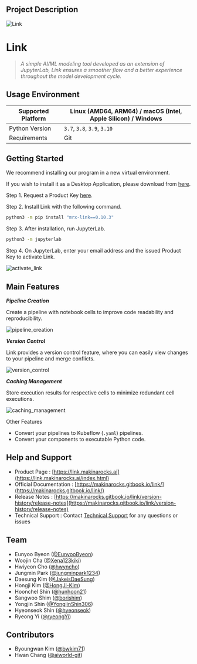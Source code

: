 ## Project Description

![Link](https://user-images.githubusercontent.com/18215796/186842421-4af16476-8c68-47e8-a941-c16d6bb1c43b.png)

# Link

> _A simple AI/ML modeling tool developed as an extension of JupyterLab, Link ensures a smoother flow and a better experience throughout the model development cycle._

## Usage Environment

| Supported Platform | Linux (AMD64, ARM64) / macOS (Intel, Apple Silicon) / Windows |
| ------------------ | ------------------------------------------------------------- |
| Python Version     | `3.7`, `3.8`, `3.9`, `3.10`                                   |
| Requirements       | Git                                                           |

## Getting Started

We recommend installing our program in a new virtual environment.

If you wish to install it as a Desktop Application, please download from [here](https://link.makinarocks.ai/download.html).

Step 1. Request a Product Key [here](https://link.makinarocks.ai/start.html).

Step 2. Install Link with the following command.

```bash
python3 -m pip install "mrx-link==0.10.3"
```

Step 3. After installation, run JupyterLab.

```bash
python3 -m jupyterlab
```

Step 4. On JupyterLab, enter your email address and the issued Product Key to activate Link.

![activate_link](https://user-images.githubusercontent.com/18215796/186842718-c8957d7a-d03c-4220-aa65-53925665a274.png)

## Main Features

**_Pipeline Creation_**

Create a pipeline with notebook cells to improve code readability and reproducibility.

![pipeline_creation](https://user-images.githubusercontent.com/18215796/186842853-dbe3d0ec-7388-4706-9755-580e04dbf1db.gif)

**_Version Control_**

Link provides a version control feature, where you can easily view changes to your pipeline and merge conflicts.

![version_control](https://user-images.githubusercontent.com/18215796/186842427-6156ff9a-70ea-4345-8cb4-56aa95471aff.gif)

**_Caching Management_**

Store execution results for respective cells to minimize redundant cell executions.

![caching_management](https://user-images.githubusercontent.com/18215796/186842403-66c6fabf-d395-4e76-8fdc-91145c869113.gif)

Other Features

- Convert your pipelines to Kubeflow (`.yaml`) pipelines.
- Convert your components to executable Python code.

## Help and Support

- Product Page : [https://link.makinarocks.ai](https://link.makinarocks.ai/index.html)
- Official Documentation : [https://makinarocks.gitbook.io/link/](https://makinarocks.gitbook.io/link/)
- Release Notes : [https://makinarocks.gitbook.io/link/version-history/release-notes](https://makinarocks.gitbook.io/link/version-history/release-notes)
- Technical Support : Contact [Technical Support](https://link.makinarocks.ai/technical_support.html) for any questions or issues

## Team

- Eunyoo Byeon ([@EunyooByeon](https://github.com/EunyooByeon))
- Woojin Cha ([@Xena123kiki](https://github.com/Xena123kiki))
- Hwiyeon Cho ([@hwyncho](https://github/com/hwyncho))
- Jungmin Park ([@jungminpark1234](https://github.com/jungminpark1234))
- Daesung Kim ([@JakeisDaeSung](https://github.com/JakeisDaeSung))
- Hongji Kim ([@HongJi-Kim](https://github.com/HongJi-Kim))
- Hoonchel Shin ([@hunhoon21](https://github.com/hunhoon21))
- Sangwoo Shim ([@borishim](https://github.com/borishim))
- Yongjin Shin ([@YongjinShin306](https://github.com/YongjinShin306))
- Hyeonseok Shin ([@hyeonseok](https://github.com/hyeonseok))
- Ryeong Yi ([@ryeongYi](https://github.com/ryeongYi))

## Contributors

- Byoungwan Kim ([@bwkim71](https://github.com/bwkim71))
- Hwan Chang ([@aiworld-git](https://github.com/aiworld-git))
